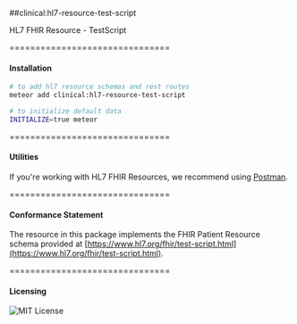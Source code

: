 ##clinical:hl7-resource-test-script

HL7 FHIR Resource - TestScript

===============================
#### Installation  

````bash
# to add hl7 resource schemas and rest routes
meteor add clinical:hl7-resource-test-script

# to initialize default data
INITIALIZE=true meteor
````

===============================
#### Utilities  

If you're working with HL7 FHIR Resources, we recommend using [Postman](https://chrome.google.com/webstore/detail/postman/fhbjgbiflinjbdggehcddcbncdddomop?hl=en).

===============================
#### Conformance Statement  

The resource in this package implements the FHIR Patient Resource schema provided at  [https://www.hl7.org/fhir/test-script.html](https://www.hl7.org/fhir/test-script.html).  

===============================
#### Licensing  

![MIT License](https://img.shields.io/badge/license-MIT-blue.svg)

